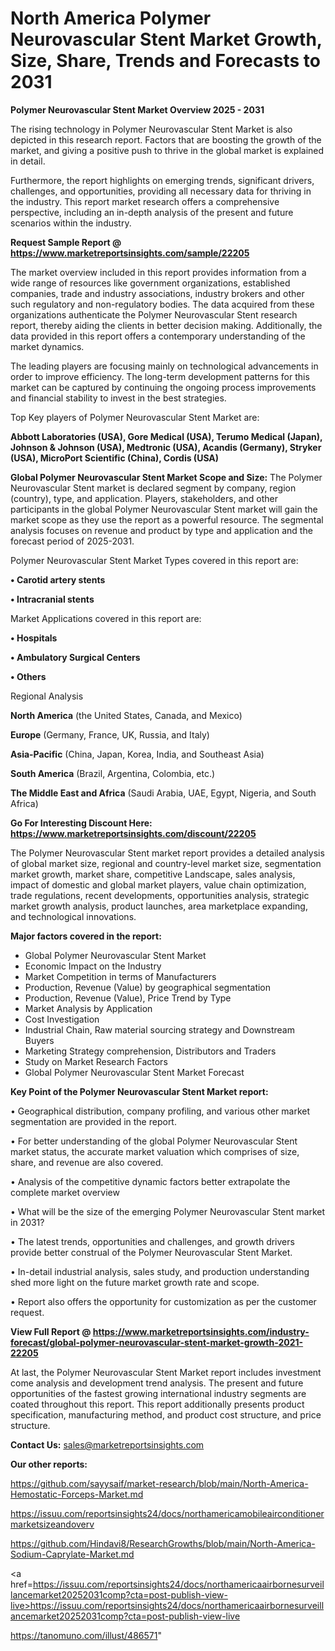 # North America Polymer Neurovascular Stent Market Growth, Size, Share, Trends and Forecasts to 2031

<Strong> Polymer Neurovascular Stent Market Overview 2025 - 2031</strong>

The rising technology in Polymer Neurovascular Stent Market is also depicted in this research report. Factors that are boosting the growth of the market, and giving a positive push to thrive in the global market is explained in detail.

Furthermore, the report highlights on emerging trends, significant drivers, challenges, and opportunities, providing all necessary data for thriving in the industry. This report market research offers a comprehensive perspective, including an in-depth analysis of the present and future scenarios within the industry.

<strong>Request Sample Report @ <a href=https://www.marketreportsinsights.com/sample/22205>https://www.marketreportsinsights.com/sample/22205</a></strong>

The market overview included in this report provides information from a wide range of resources like government organizations, established companies, trade and industry associations, industry brokers and other such regulatory and non-regulatory bodies. The data acquired from these organizations authenticate the Polymer Neurovascular Stent research report, thereby aiding the clients in better decision making. Additionally, the data provided in this report offers a contemporary understanding of the market dynamics.

The leading players are focusing mainly on technological advancements in order to improve efficiency. The long-term development patterns for this market can be captured by continuing the ongoing process improvements and financial stability to invest in the best strategies.

Top Key players of Polymer Neurovascular Stent Market are:

<strong>Abbott Laboratories (USA), Gore Medical (USA), Terumo Medical (Japan), Johnson & Johnson (USA), Medtronic (USA), Acandis (Germany), Stryker (USA), MicroPort Scientific (China), Cordis (USA)</strong>

<strong><b>Global Polymer Neurovascular Stent Market Scope and Size:</b></strong>
The Polymer Neurovascular Stent market is declared segment by company, region (country), type, and application. Players, stakeholders, and other participants in the global Polymer Neurovascular Stent market will gain the market scope as they use the report as a powerful resource. The segmental analysis focuses on revenue and product by type and application and the forecast period of 2025-2031.

Polymer Neurovascular Stent Market Types covered in this report are:

<strong>• Carotid artery stents

• Intracranial stents</strong>

Market Applications covered in this report are:

<strong>• Hospitals

• Ambulatory Surgical Centers

• Others</strong> 

Regional Analysis

<strong>North America</strong> (the United States, Canada, and Mexico)

<strong>Europe</strong> (Germany, France, UK, Russia, and Italy)

<strong>Asia-Pacific</strong> (China, Japan, Korea, India, and Southeast Asia)

<strong>South America</strong> (Brazil, Argentina, Colombia, etc.)

<strong>The Middle East and Africa</strong> (Saudi Arabia, UAE, Egypt, Nigeria, and South Africa)

<strong>Go For Interesting Discount Here: <a href=https://www.marketreportsinsights.com/discount/22205>https://www.marketreportsinsights.com/discount/22205</a></strong>

The Polymer Neurovascular Stent market report provides a detailed analysis of global market size, regional and country-level market size, segmentation market growth, market share, competitive Landscape, sales analysis, impact of domestic and global market players, value chain optimization, trade regulations, recent developments, opportunities analysis, strategic market growth analysis, product launches, area marketplace expanding, and technological innovations.

<strong><b>Major factors covered in the report:</b></strong>
<ul>
  <li>Global Polymer Neurovascular Stent Market </li>
  <li>Economic Impact on the Industry</li>
  <li>Market Competition in terms of Manufacturers</li>
  <li>Production, Revenue (Value) by geographical segmentation</li>
  <li>Production, Revenue (Value), Price Trend by Type</li>
  <li>Market Analysis by Application</li>
  <li>Cost Investigation</li>
  <li>Industrial Chain, Raw material sourcing strategy and Downstream Buyers</li>
  <li>Marketing Strategy comprehension, Distributors and Traders</li>
  <li>Study on Market Research Factors</li>
  <li>Global Polymer Neurovascular Stent Market Forecast</li>
</ul>

<strong><b>Key Point of the Polymer Neurovascular Stent Market report:</b></strong>

• Geographical distribution, company profiling, and various other market segmentation are provided in the report.

• For better understanding of the global Polymer Neurovascular Stent market status, the accurate market valuation which comprises of size, share, and revenue are also covered.

• Analysis of the competitive dynamic factors better extrapolate the complete market overview

• What will be the size of the emerging Polymer Neurovascular Stent market in 2031?

• The latest trends, opportunities and challenges, and growth drivers provide better construal of the Polymer Neurovascular Stent Market.

• In-detail industrial analysis, sales study, and production understanding shed more light on the future market growth rate and scope.

• Report also offers the opportunity for customization as per the customer request.

<strong><b>View Full Report @ <a href=https://www.marketreportsinsights.com/industry-forecast/global-polymer-neurovascular-stent-market-growth-2021-22205>https://www.marketreportsinsights.com/industry-forecast/global-polymer-neurovascular-stent-market-growth-2021-22205</a></b></strong>


At last, the Polymer Neurovascular Stent Market report includes investment come analysis and development trend analysis. The present and future opportunities of the fastest growing international industry segments are coated throughout this report. This report additionally presents product specification, manufacturing method, and product cost structure, and price structure.

<strong>Contact Us:</strong>
sales@marketreportsinsights.com

<strong>Our other reports:</strong>

<a href=https://github.com/sayysaif/market-research/blob/main/North-America-Hemostatic-Forceps-Market.md>https://github.com/sayysaif/market-research/blob/main/North-America-Hemostatic-Forceps-Market.md</a>

<a href=https://issuu.com/reportsinsights24/docs/northamericamobileairconditionermarketsizeandoverv>https://issuu.com/reportsinsights24/docs/northamericamobileairconditionermarketsizeandoverv</a>

<a href=https://github.com/Hindavi8/ResearchGrowths/blob/main/North-America-Sodium-Caprylate-Market.md>https://github.com/Hindavi8/ResearchGrowths/blob/main/North-America-Sodium-Caprylate-Market.md</a>

<a href=https://issuu.com/reportsinsights24/docs/northamericaairbornesurveillancemarket20252031comp?cta=post-publish-view-live>https://issuu.com/reportsinsights24/docs/northamericaairbornesurveillancemarket20252031comp?cta=post-publish-view-live</a>

<a href=https://tanomuno.com/illust/486571>https://tanomuno.com/illust/486571</a>"
